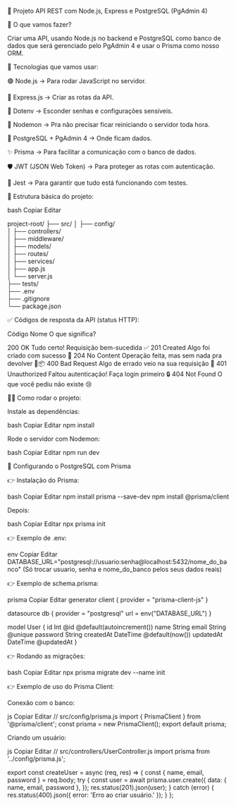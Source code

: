 🚀 Projeto API REST com Node.js, Express e PostgreSQL (PgAdmin 4)


🎯 O que vamos fazer?

Criar uma API, usando Node.js no backend e PostgreSQL como banco de dados que será gerenciado pelo PgAdmin 4 e usar o Prisma como nosso ORM.


🧰 Tecnologias que vamos usar:

🟢 Node.js → Para rodar JavaScript no servidor.

🚏 Express.js → Criar as rotas da API.

🔐 Dotenv → Esconder senhas e configurações sensíveis.

🔄 Nodemon → Pra não precisar ficar reiniciando o servidor toda hora.

🐘 PostgreSQL + PgAdmin 4 → Onde ficam dados.

✨ Prisma → Para facilitar a comunicação com o banco de dados.

🛡️ JWT (JSON Web Token) → Para proteger as rotas com autenticação.

🧪 Jest → Para garantir que tudo está funcionando com testes.


📂 Estrutura básica do projeto:

bash
Copiar
Editar

project-root/
├── src/
│   ├── config/         
│   ├── controllers/    
│   ├── middleware/     
│   ├── models/         
│   ├── routes/        
│   ├── services/       
│   ├── app.js          
│   └── server.js      
├── tests/              
├── .env                
├── .gitignore          
└── package.json  


✅ Códigos de resposta da API (status HTTP):

Código	Nome	O que significa?

200	OK	Tudo certo! Requisição bem-sucedida ✅
201	Created	Algo foi criado com sucesso 🎉
204	No Content	Operação feita, mas sem nada pra devolver 🚫📦
400	Bad Request	Algo de errado veio na sua requisição 🙈
401	Unauthorized	Faltou autenticação! Faça login primeiro 🔒
404	Not Found	O que você pediu não existe 😢


🏃‍♂️ Como rodar o projeto:

Instale as dependências:

bash
Copiar
Editar
npm install

Rode o servidor com Nodemon:

bash
Copiar
Editar
npm run dev


🐘 Configurando o PostgreSQL com Prisma

👉 Instalação do Prisma:

bash
Copiar
Editar
npm install prisma --save-dev
npm install @prisma/client

Depois:

bash
Copiar
Editar
npx prisma init

👉 Exemplo de .env:

env
Copiar
Editar
DATABASE_URL="postgresql://usuario:senha@localhost:5432/nome_do_banco"
(Só trocar usuario, senha e nome_do_banco pelos seus dados reais)

👉 Exemplo de schema.prisma:

prisma
Copiar
Editar
generator client {
  provider = "prisma-client-js"
}

datasource db {
  provider = "postgresql"
  url      = env("DATABASE_URL")
}

model User {
  id        Int      @id @default(autoincrement())
  name      String
  email     String   @unique
  password  String
  createdAt DateTime @default(now())
  updatedAt DateTime @updatedAt
}

👉 Rodando as migrações:

bash
Copiar
Editar
npx prisma migrate dev --name init

👉 Exemplo de uso do Prisma Client:

Conexão com o banco:

js
Copiar
Editar
// src/config/prisma.js
import { PrismaClient } from '@prisma/client';
const prisma = new PrismaClient();
export default prisma;


Criando um usuário:

js
Copiar
Editar
// src/controllers/UserController.js
import prisma from '../config/prisma.js';

export const createUser = async (req, res) => {
  const { name, email, password } = req.body;
  try {
    const user = await prisma.user.create({
      data: { name, email, password },
    });
    res.status(201).json(user);
  } catch (error) {
    res.status(400).json({ error: 'Erro ao criar usuário.' });
  }
};











